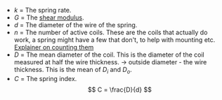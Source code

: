 - $k$ = The spring rate.
- $G$ = The [shear modulus](shear%20modulus).
- $d$ = The diameter of the wire of the spring.
- $n$ = The number of active coils. These are the coils that actually do work, a spring might have a few that don't, to help with mounting etc.<br>[Explainer on counting them](https://www.acxesspring.com/counting-active-coils.html)
- $D$ = The mean diameter of the coil. This is the diameter of the coil measured at half the wire thickness. -> outside diameter - the wire thickness. This is the mean of $D_i$ and $D_o$.
- $C$ = The spring index.
$$
C = \frac{D}{d}
$$

